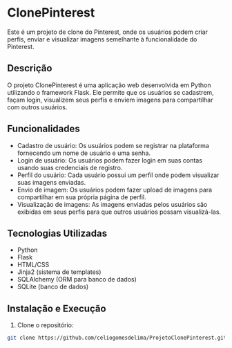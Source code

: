 # ClonePinterest

Este é um projeto de clone do Pinterest, onde os usuários podem criar perfis, enviar e visualizar imagens semelhante à funcionalidade do Pinterest.

## Descrição

O projeto ClonePinterest é uma aplicação web desenvolvida em Python utilizando o framework Flask. Ele permite que os usuários se cadastrem, façam login, visualizem seus perfis e enviem imagens para compartilhar com outros usuários.

## Funcionalidades

- Cadastro de usuário: Os usuários podem se registrar na plataforma fornecendo um nome de usuário e uma senha.
- Login de usuário: Os usuários podem fazer login em suas contas usando suas credenciais de registro.
- Perfil do usuário: Cada usuário possui um perfil onde podem visualizar suas imagens enviadas.
- Envio de imagem: Os usuários podem fazer upload de imagens para compartilhar em sua própria página de perfil.
- Visualização de imagens: As imagens enviadas pelos usuários são exibidas em seus perfis para que outros usuários possam visualizá-las.

## Tecnologias Utilizadas

- Python
- Flask
- HTML/CSS
- Jinja2 (sistema de templates)
- SQLAlchemy (ORM para banco de dados)
- SQLite (banco de dados)

## Instalação e Execução

1. Clone o repositório:

```bash
git clone https://github.com/celiogomesdelima/ProjetoClonePinterest.git
